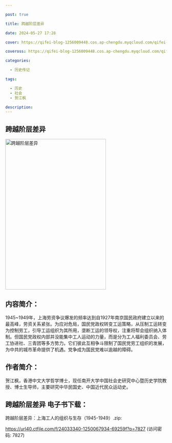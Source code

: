 ```yaml
---

post: true

title: 跨越阶层差异

date: 2024-05-27 17:28

cover: https://qifei-blog-1256009448.cos.ap-chengdu.myqcloud.com/qifei-blog/661c744468eb935713eab70d.jpg

coveross: https://qifei-blog-1256009448.cos.ap-chengdu.myqcloud.com/qifei-blog/661c744468eb935713eab70d.jpg

categories:

  - 历史传记

tags:

  - 历史
  - 社会
  - 贺江枫

description:
---
```


##  跨越阶层差异

<img alt=" 跨越阶层差异" class="aligncenter loading" data-was-processed="true" decoding="async" fetchpriority="high" height="471" src="https://qifei-blog-1256009448.cos.ap-chengdu.myqcloud.com/qifei-blog/661c744468eb935713eab70d.jpg " style="cursor: zoom-in;" width="314"/>

## 内容简介：

1945~1949年，上海劳资争议爆发的频率达到自1927年南京国民政府建立以来的最高峰，劳资关系紧张。为应对危局，国民党政权转变工运策略，从压制工运转变为控制劳工，引导工运组织为其所用，垄断工运的领导权，注重将帮会组织纳入体制。但国民党政权内部并没能集中工人运动的力量，而是分为工人福利委员会、劳工协进社、三青团等多方势力。它们彼此互相争斗限制了国民党劳工组织的发展，为中共的城市革命提供了机遇。党争成为国民党难以逾越的障碍。

## 作者简介：

贺江枫，香港中文大学哲学博士，现任南开大学中国社会史研究中心暨历史学院教授、博士生导师，主要研究中华民国史、中国近代民众运动史。

## 跨越阶层差异 电子书下载：
跨越阶层差异：上海工人的组织与生存（1945-1949）.zip: 

https://url40.ctfile.com/f/24033340-1250067934-69259f?p=7827 (访问密码: 7827)
